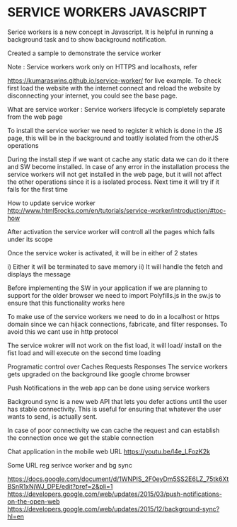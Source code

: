 # SERVICE WORKERS JAVASCRIPT
Serice workers is a new concept in Javascript. It is helpful in running a background task and to show background notification.


Created a sample to demonstrate the service worker 

Note :  Service workers work only on HTTPS and localhosts, refer 

https://kumaraswins.github.io/service-worker/ for live example. To check first load the website with the internet connect and reload the website by disconnecting your internet, you could see the base page.

 What are service worker : 
 Service workers lifecycle is completely separate from the web page
 
 To install the service worker we need to register it which is done in the JS page, this will be in the background and toatlly isolated from the otherJS operations
 
 During the install step if we want ot cache any static data we can do it there and SW become installed. In case of any error in the installation process the service workers will not get installed in the web page, but it will not affect the other operations since it is a isolated process. Next time it will try if it fails for the first time
 
 How to update service worker http://www.html5rocks.com/en/tutorials/service-worker/introduction/#toc-how
 
 After activation the service worker will controll all the pages which falls under its scope
 
 Once the service woker is activated, it will be in either of 2 states
 
 i) Either it will be terminated to save memory
 ii) It will handle the fetch and displays the message
 
 Before implementing the SW in your application if we are planning to support for the older browser we need to import Polyfills.js in the sw.js to ensure that this functionality works here
 
 To make use of the service workers we need to do in a localhost or https domain since we can  hijack connections, fabricate, and filter responses. To avoid this we cant use in http protocol
 
 The service wokrer will not work on the fist load, it will load/ install on the fist load and will execute on the second time loading
 
 Programatic control over
 Caches
 Requests
 Responses
 The service workers gets upgraded on the background like google chrome browser
 
 Push Notifications in the web app can be done using service workers
 
 Background sync is a new web API that lets you defer actions until the user has stable connectivity. This is useful for ensuring that whatever the user wants to send, is actually sent.
 
 In case of poor connectivity we can cache the request and can establish the connection once we get the stable connection
 
 Chat application in the mobile web URL https://youtu.be/l4e_LFozK2k
 
 
 Some URL reg serivce worker and bg sync
 
 https://docs.google.com/document/d/1WNPIS_2F0eyDm5SS2E6LZ_75tk6XtBSnR1xNjWJ_DPE/edit?pref=2&pli=1
 https://developers.google.com/web/updates/2015/03/push-notifications-on-the-open-web
 https://developers.google.com/web/updates/2015/12/background-sync?hl=en
